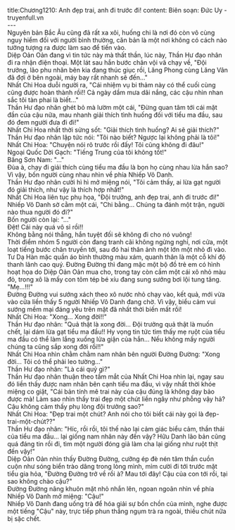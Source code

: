 title:Chương1210: Anh đẹp trai, anh đi trước đi!
content:
Biên soạn: Đức Uy - truyenfull.vn<br>---<br>Nguyên bản Bắc Âu cũng đã rất xa xôi, huống chi là nơi đó còn vô cùng nguy hiểm đối với người bình thường, căn bản là một nơi không có cách nào tưởng tượng ra được làm sao để tiến vào.<br>Diệp Oản Oản đang vì tin tức này mà thất thần, lúc này, Thần Hư đạo nhân đi ra nhận điện thoại. Một lát sau hắn bước chân vội vã chạy về, "Đội trưởng, lão phu nhân bên kia đang thúc giục rồi, Lăng Phong cùng Lăng Vân đã đợi ở bên ngoài, máy bay rất nhanh sẽ đến..."<br>Nhất Chi Hoa duỗi người ra, "Cái nhiệm vụ bi thảm này có thể cuối cùng cũng được hoàn thành rồi!! Cả ngày dầm mưa dãi nắng, các cậu nhìn nhan sắc tôi tàn phai là biết…"<br>Thần Hư đạo nhân ghét bỏ mà lườm một cái, "Đừng quan tâm tới cái mặt đần của cậu nữa, mau nhanh giải thích tình huống đối với tiểu ma đầu, sau đó đem người đưa đi đi!"<br>Nhất Chi Hoa nhất thời sửng sốt: "Giải thích tình huống? Ai sẽ giải thích?"<br>Thần Hư đạo nhân lập tức nói: "Tôi nào biết? Ngược lại không phải là tôi!"<br>Nhất Chi Hoa: "Chuyện nói rõ trước rồi đấy! Tôi cũng không đi đâu!"<br>Ngoại Quốc Dời Gạch: "Tiếng Trung của tôi không tốt!"<br>Băng Sơn Nam: "..."<br>Đùa à, chạy đi giải thích cùng tiểu ma đầu là bọn họ cùng nhau lừa hắn sao?<br>Vì vậy, bốn người cùng nhau nhìn về phía Nhiếp Vô Danh.<br>Thần Hư đạo nhân cười hì hì mở miệng nói, "Tôi cảm thấy, ai lừa gạt người đó giải thích, như vậy là thích hợp nhất!"<br>Nhất Chi Hoa liên tục phụ họa, "Đội trưởng, anh đẹp trai, anh đi trước đi!"<br>Nhiếp Vô Danh sờ cằm một cái, "Chi bằng... Chúng ta đánh một trận, người nào thua người đó đi?"<br>Bốn người còn lại: "..."<br>Đệt! Cái này quá vô sỉ rồi!!<br>Không bằng nói thẳng, hắn tuyệt đối sẽ không đi cho nó vuông!<br>Thời điểm nhóm 5 người còn đang tranh cãi không ngừng nghỉ, nơi cửa, một loạt tiếng bước chân truyền tới, sau đó hai thân ảnh một lớn một nhỏ đi vào.<br>Tư Dạ Hàn mặc quần áo bình thường màu xám, quanh thân là một cỗ khí độ thanh lãnh cao quý. Đường Đường thì đang mặc một bộ đồ trẻ em có hình hoạt họa do Diệp Oản Oản mua cho, trong tay còn cầm một cái xô nhỏ màu đỏ, trong xô là mấy con tôm tép bé xíu đang sung sướng bơi lội tung tăng.<br>"Mẹ…!!!"<br>Đường Đường vui sướng xách theo xô nước nhỏ chạy vào, kết quả, mới vừa vào cửa liền thấy 5 người Nhiếp Vô Danh đang chờ. Vì vậy, biểu cảm vui sướng mềm mại đáng yêu trên mặt đã nhất thời biến mất rồi!<br>Nhất Chi Hoa: "Xong... Xong đời!!"<br>Thần Hư đạo nhân: "Quả thật là xong đời... Đội trưởng quả thật là muốn chết, lại dám lừa gạt tiểu ma đầu!! Hy vọng tin tức tìm thấy mẹ ruột của tiểu ma đầu có thể làm lắng xuống lửa giận của hắn... Nếu không mấy người chúng ta cũng sắp xong đời rồi!!"<br>Nhất Chi Hoa nhìn chằm chằm nam nhân bên người Đường Đường: "Xong đời... Tôi có thể phải leo tường..."<br>Thần Hư đạo nhân: "Là cái quỷ gì?"<br>Thần Hư đạo nhân thuận theo tầm mắt của Nhất Chi Hoa nhìn lại, ngay sau đó liền thấy được nam nhân bên cạnh tiểu ma đầu, vì vậy nhất thời khóe miệng co giật, "Cái bản tính mê trai này của cậu đúng là không dạy bảo được mà! Làm sao nhìn thấy trai đẹp một chút liền ngây như phỗng vậy hả? Cậu không cảm thấy phụ lòng đội trưởng sao?"<br>Nhất Chi Hoa: "Đẹp trai một chút? Anh nói cho tôi biết cái này gọi là đẹp-trai-một-chút??"<br>Thần Hư đạo nhân: "Híc, rồi rồi, tôi thế nào lại cảm giác biểu cảm, thần thái của tiểu ma đầu... lại giống nam nhân này đến vậy? Hữu Danh lão bản cũng quá đáng tin rồi đi, tìm một người đóng giả làm cha lại giống như ruột thịt đến vậy!"<br>Diệp Oản Oản nhìn thấy Đường Đường, cưỡng ép đè nén tâm thần cuồn cuộn như sóng biển trào dâng trong lòng mình, mỉm cười đi tới trước mặt tiểu gia hỏa, "Đường Đường trở về rồi à? Mau tới đây! Cậu của con tới rồi, tại sao không chào cậu?"<br>Đường Đường nâng khuôn mặt nhỏ nhắn lên, ngoan ngoãn nhìn về phía Nhiếp Vô Danh mở miệng: "Cậu!"<br>Nhiếp Vô Danh đang uống trà để hóa giải sự bồn chồn của mình, nghe được một tiếng "Cậu" này, trực tiếp phun thẳng ngụm trà ra ngoài, thiếu chút nữa bị sặc chết.
